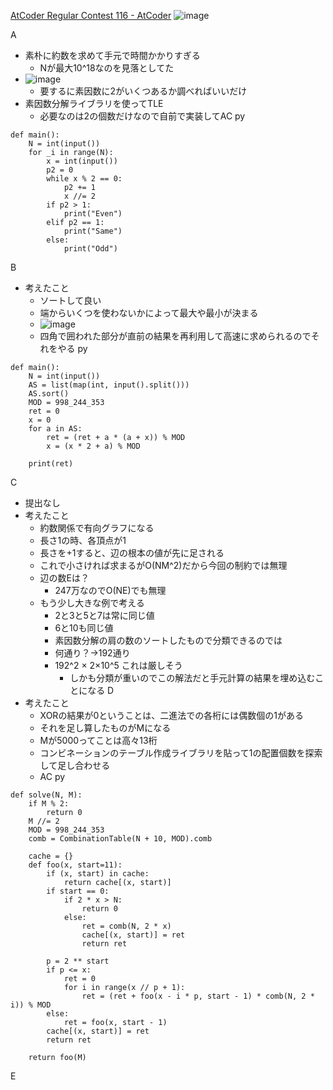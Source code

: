 
[AtCoder Regular Contest 116 - AtCoder](https://atcoder.jp/contests/arc116)
![image](https://gyazo.com/b973ebf946e1fd75b4a4becdca7684a1/thumb/1000)

A
- 素朴に約数を求めて手元で時間かかりすぎる
    - Nが最大10^18なのを見落としてた
- ![image](https://gyazo.com/9e82d1029a8d1c1e8aaee3c7daf48a04/thumb/1000)
    - 要するに素因数に2がいくつあるか調べればいいだけ
- 素因数分解ライブラリを使ってTLE
    - 必要なのは2の個数だけなので自前で実装してAC
py

```
def main():
    N = int(input())
    for _i in range(N):
        x = int(input())
        p2 = 0
        while x % 2 == 0:
            p2 += 1
            x //= 2
        if p2 > 1:
            print("Even")
        elif p2 == 1:
            print("Same")
        else:
            print("Odd")
```


B
- 考えたこと
    - ソートして良い
    - 端からいくつを使わないかによって最大や最小が決まる
    - ![image](https://gyazo.com/08d207bc5bbcfb0000dc9f8ae5d11a14/thumb/1000)
    - 四角で囲われた部分が直前の結果を再利用して高速に求められるのでそれをやる
py

```
def main():
    N = int(input())
    AS = list(map(int, input().split()))
    AS.sort()
    MOD = 998_244_353
    ret = 0
    x = 0
    for a in AS:
        ret = (ret + a * (a + x)) % MOD
        x = (x * 2 + a) % MOD

    print(ret)
```


C
- 提出なし
- 考えたこと
    - 約数関係で有向グラフになる
    - 長さ1の時、各頂点が1
    - 長さを+1すると、辺の根本の値が先に足される
    - これで小さければ求まるがO(NM^2)だから今回の制約では無理
    - 辺の数Eは？
        - 247万なのでO(NE)でも無理
    - もう少し大きな例で考える
        - 2と3と5と7は常に同じ値
        - 6と10も同じ値
        - 素因数分解の肩の数のソートしたもので分類できるのでは
        - 何通り？→192通り
        - 192^2 × 2×10^5 これは厳しそう
            - しかも分類が重いのでこの解法だと手元計算の結果を埋め込むことになる
D
- 考えたこと
    - XORの結果が0ということは、二進法での各桁には偶数個の1がある
    - それを足し算したものがMになる
    - Mが5000ってことは高々13桁
    - コンビネーションのテーブル作成ライブラリを貼って1の配置個数を探索して足し合わせる
    - AC
py

```
def solve(N, M):
    if M % 2:
        return 0
    M //= 2
    MOD = 998_244_353
    comb = CombinationTable(N + 10, MOD).comb

    cache = {}    
    def foo(x, start=11):
        if (x, start) in cache:
            return cache[(x, start)]
        if start == 0:
            if 2 * x > N:
                return 0
            else:
                ret = comb(N, 2 * x)
                cache[(x, start)] = ret
                return ret

        p = 2 ** start
        if p <= x:
            ret = 0
            for i in range(x // p + 1):
                ret = (ret + foo(x - i * p, start - 1) * comb(N, 2 * i)) % MOD
        else:
            ret = foo(x, start - 1)
        cache[(x, start)] = ret
        return ret

    return foo(M)
```


E


